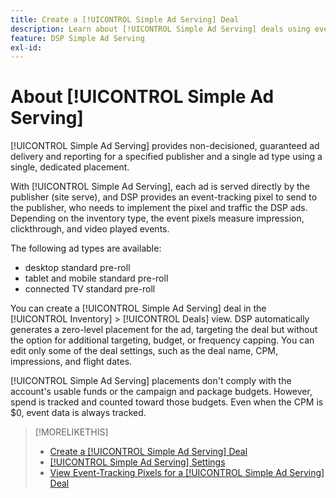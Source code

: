 ```yaml
---
title: Create a [!UICONTROL Simple Ad Serving] Deal
description: Learn about [!UICONTROL Simple Ad Serving] deals using event-tracking pixels.
feature: DSP Simple Ad Serving
exl-id:
---
```

# About [!UICONTROL Simple Ad Serving]

[!UICONTROL Simple Ad Serving] provides non-decisioned, guaranteed ad delivery and reporting for a specified publisher and a single ad type using a single, dedicated placement.

With [!UICONTROL Simple Ad Serving], each ad is served directly by the publisher (site serve), and DSP provides an event-tracking pixel to send to the publisher, who needs to implement the pixel and traffic the DSP ads. Depending on the inventory type, the event pixels measure impression, clickthrough, and video played events.

The following ad types are available:

* desktop standard pre-roll
* tablet and mobile standard pre-roll
* connected TV standard pre-roll

You can create a [!UICONTROL Simple Ad Serving] deal in the [!UICONTROL Inventory] > [!UICONTROL Deals] view. DSP automatically generates a zero-level placement for the ad, targeting the deal but without the option for additional targeting, budget, or frequency capping. You can edit only some of the deal settings, such as the deal name, CPM, impressions, and flight dates.<!-- If you need multiple tracking tags for a [!UICONTROL Simple Ad Serving] deal, create a duplicate deal. -->

[!UICONTROL Simple Ad Serving] placements don't comply with the account's usable funds or the campaign and package budgets. However, spend is tracked and counted toward those budgets. Even when the CPM is $0, event data is always tracked.

>[!MORELIKETHIS]
>
>* [Create a [!UICONTROL Simple Ad Serving] Deal](simple-deal-create.md)
>* [[!UICONTROL Simple Ad Serving] Settings](simple-deal-settings.md)
>* [View Event-Tracking Pixels for a [!UICONTROL Simple Ad Serving] Deal](simple-deal-show-pixels.md)
